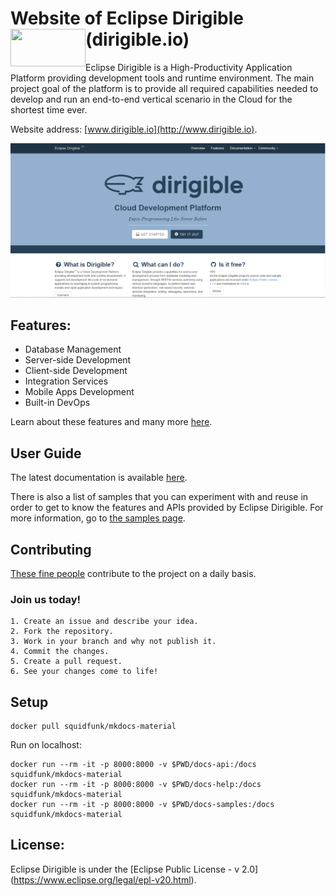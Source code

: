 # Website of Eclipse Dirigible (dirigible.io) <img src="https://www.dirigible.io/img/dirigible.svg" align="left" height="60" width="120"> 

Eclipse Dirigible is a High-Productivity Application Platform providing development tools and runtime environment. The main project goal of the platform is to provide all required capabilities needed to develop and run an end-to-end vertical scenario in the Cloud for the shortest time ever.

Website address: [www.dirigible.io](http://www.dirigible.io).

![ReadMe-Animation](https://github.com/dirigible-io/dirigible-io.github.io/raw/master/img/readme_animation.gif)

## Features:
- Database Management
- Server-side Development
- Client-side Development
- Integration Services
- Mobile Apps Development
- Built-in DevOps

Learn about these features and many more [here](http://www.dirigible.io/features.html).

## User Guide

The latest documentation is available [here](http://www.dirigible.io/help/).

There is also a list of samples that you can experiment with and reuse in order to get to know the features and APIs provided by Eclipse Dirigible. For more information, go to [the samples page](http://www.dirigible.io/samples/).

## Contributing

[These fine people](https://github.com/dirigible-io/dirigible-io.github.io/graphs/contributors) contribute to the project on a daily basis. 

### Join us today!

```
1. Create an issue and describe your idea.
2. Fork the repository.
3. Work in your branch and why not publish it.
4. Commit the changes.
5. Create a pull request.
6. See your changes come to life!
```

## Setup

```
docker pull squidfunk/mkdocs-material
```

Run on localhost:
```
docker run --rm -it -p 8000:8000 -v $PWD/docs-api:/docs squidfunk/mkdocs-material
docker run --rm -it -p 8000:8000 -v $PWD/docs-help:/docs squidfunk/mkdocs-material
docker run --rm -it -p 8000:8000 -v $PWD/docs-samples:/docs squidfunk/mkdocs-material
```

## License:

Eclipse Dirigible is under the [Eclipse Public License - v 2.0] (https://www.eclipse.org/legal/epl-v20.html).

